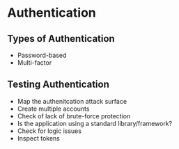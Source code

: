 # Authentication
## Types of Authentication
- Password-based
- Multi-factor 

## Testing Authentication
- Map the authenitcation attack surface
- Create multiple accounts
- Check of lack of brute-force protection
- Is the application using a standard library/framework?
- Check for logic issues
- Inspect tokens